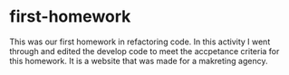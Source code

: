 # first-homework

This was our first homework in refactoring code. In this activity I went through and edited the develop code to meet the accpetance criteria for this homework. It is a website that was made for a makreting agency.